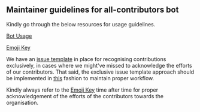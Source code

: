 ## Maintainer guidelines for all-contributors bot



Kindly go through the below resources for usage guidelines.

[Bot Usage](https://allcontributors.org/docs/en/bot/usage)

[Emoji Key](https://allcontributors.org/docs/en/emoji-key)



We have an [issue template](https://github.com/Crio-Bytes/Demo-Repo/blob/master/.github/ISSUE_TEMPLATE/acknowledge-contributions.md) in place for recognising contributions exclusively, in cases where we might've missed to acknowledge the efforts of our contributors. That said, the exclusive issue template approach should be implemented in [this](https://github.com/Crio-Bytes/Miscellaneous/issues/20) fashion to maintain proper workflow.

Kindly always refer to the [Emoji Key](https://allcontributors.org/docs/en/emoji-key) time after time for proper acknowledgement of the efforts of the contributors towards the organisation.